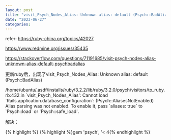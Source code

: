 ```yaml
---
layout: post
title: "visit_Psych_Nodes_Alias: Unknown alias: default (Psych::BadAlias)"
date: "2023-06-27"
categories: 
---
```

<p>refer: <a href="https://ruby-china.org/topics/42027">https://ruby-china.org/topics/42027</a></p>

<p><a href="https://www.redmine.org/issues/35435">https://www.redmine.org/issues/35435</a></p>

<p><a href="https://stackoverflow.com/questions/71191685/visit-psych-nodes-alias-unknown-alias-default-psychbadalias">https://stackoverflow.com/questions/71191685/visit-psych-nodes-alias-unknown-alias-default-psychbadalias</a></p>

<p>更新ruby后，出现了visit_Psych_Nodes_Alias: Unknown alias: default (Psych::BadAlias)</p>

<p>/home/ubuntu/.asdf/installs/ruby/3.2.2/lib/ruby/3.2.0/psych/visitors/to_ruby.rb:432:in `visit_Psych_Nodes_Alias&#39;: Cannot load `Rails.application.database_configuration`: (Psych::AliasesNotEnabled)<br />
Alias parsing was not enabled. To enable it, pass `aliases: true` to `Psych::load` or `Psych::safe_load`.</p>

<p>解决：</p>

{% highlight %}
{% highlight %}gem &#39;psych&#39;, &#39;&lt; 4{% endhighlight %}

